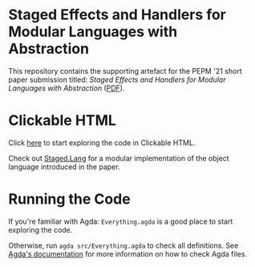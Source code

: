 # Staged Effects and Handlers for Modular Languages with Abstraction

This repository contains the supporting artefact for the PEPM '21
short paper submission titled: *Staged Effects and Handlers for
Modular Languages with Abstraction* ([PDF](https://casvdrest.github.io/staged-effects.agda/pepm21.pdf)).

# Clickable HTML

Click
[here](https://casvdrest.github.io/staged-effects.agda/Everything.html)
to start exploring the code in Clickable HTML.

Check out
[Staged.Lang](https://casvdrest.github.io/staged-effects.agda/Staged.Lang.html)
for a modular implementation of the object language introduced in the paper.

# Running the Code

If you're familiar with Agda: `Everything.agda` is a good place to
start exploring the code.

Otherwise, run `agda src/Everything.agda` to check all
definitions. See
[Agda's documentation](https://agda.readthedocs.io/en/v2.6.0.1/getting-started/quick-guide.html)
for more information on how to check Agda files. 

